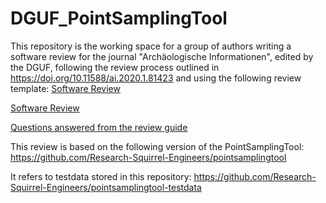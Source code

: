 # DGUF_PointSamplingTool

This repository is the working space for a group of authors writing a software review for the journal "Archäologische Informationen", edited by the DGUF, following the review process outlined in https://doi.org/10.11588/ai.2020.1.81423 and using the following review template:
 [Software Review](https://research-squirrel-engineers.github.io/DGUF_PointSamplingTool/DraftTemplate.html)

[Software Review](https://research-squirrel-engineers.github.io/DGUF_PointSamplingTool/Review_Draft.html)

[Questions answered from the review guide](https://research-squirrel-engineers.github.io/DGUF_PointSamplingTool/Draft.html)

This review is based on the following version of the PointSamplingTool: 
https://github.com/Research-Squirrel-Engineers/pointsamplingtool

It refers to testdata stored in this repository: 
https://github.com/Research-Squirrel-Engineers/pointsamplingtool-testdata
